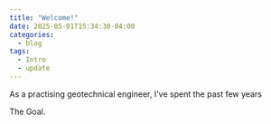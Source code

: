 ```yaml
---
title: "Welcome!"
date: 2025-05-01T15:34:30-04:00
categories:
  - blog
tags:
  - Intro
  - update
---
```


As a practising geotechnical engineer, I've spent the past few years 

The Goal. 
